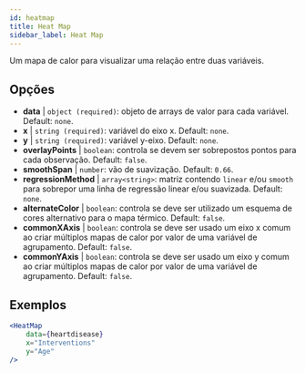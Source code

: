 ```yaml
---
id: heatmap
title: Heat Map
sidebar_label: Heat Map
---
```


Um mapa de calor para visualizar uma relação entre duas variáveis.

## Opções

* __data__ | `object (required)`: objeto de arrays de valor para cada variável. Default: `none`.
* __x__ | `string (required)`: variável do eixo x. Default: `none`.
* __y__ | `string (required)`: variável y-eixo. Default: `none`.
* __overlayPoints__ | `boolean`: controla se devem ser sobrepostos pontos para cada observação. Default: `false`.
* __smoothSpan__ | `number`: vão de suavização. Default: `0.66`.
* __regressionMethod__ | `array<string>`: matriz contendo `linear` e/ou `smooth` para sobrepor uma linha de regressão linear e/ou suavizada. Default: `none`.
* __alternateColor__ | `boolean`: controla se deve ser utilizado um esquema de cores alternativo para o mapa térmico. Default: `false`.
* __commonXAxis__ | `boolean`: controla se deve ser usado um eixo x comum ao criar múltiplos mapas de calor por valor de uma variável de agrupamento. Default: `false`.
* __commonYAxis__ | `boolean`: controla se deve ser usado um eixo y comum ao criar múltiplos mapas de calor por valor de uma variável de agrupamento. Default: `false`.


## Exemplos

```jsx live
<HeatMap 
    data={heartdisease} 
    x="Interventions"
    y="Age"
/>
```

